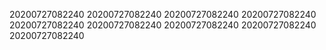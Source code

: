20200727082240
20200727082240
20200727082240
20200727082240
20200727082240
20200727082240
20200727082240
20200727082240
20200727082240
